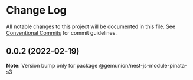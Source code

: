 # Change Log

All notable changes to this project will be documented in this file.
See [Conventional Commits](https://conventionalcommits.org) for commit guidelines.

## 0.0.2 (2022-02-19)

**Note:** Version bump only for package @gemunion/nest-js-module-pinata-s3
